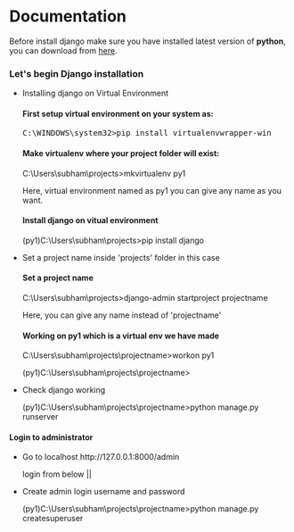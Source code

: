 <!DOCTYPE html>
<html lang="en">
<head>
    <meta charset="UTF-8">
    <meta name="viewport" content="width=device-width, initial-scale=1.0">
    <meta http-equiv="X-UA-Compatible" content="ie=edge">
</head>
<body>
    <h1>Documentation</h1>
    <p>Before install django make sure you have installed latest version of <b>python</b>, you can download from <a href="https://www.python.org/downloads/" target="_blank">here</a>.</p>
<h3>Let's begin Django installation</h3>
<nav>
    <ul>
        <li>Installing django on Virtual Environment </li>
        <h4>First setup virtual environment on your system as:</h4>
        <pre>C:\WINDOWS\system32>pip install virtualenvwrapper-win</pre>
        <h4>Make virtualenv where your project folder will exist: </h4>
        <p>C:\Users\subham\projects>mkvirtualenv py1</p>
        <p>Here, virtual environment named as py1 you can give any name as you want.</p>
        <h4>Install django on vitual environment</h4>
        <p>(py1)C:\Users\subham\projects>pip install django</p>
        <li>Set a project name inside 'projects' folder in this case</li>
        <h4>Set a project name</h4>
        <p>C:\Users\subham\projects>django-admin startproject projectname</p>
        <p>Here, you can give any name instead of 'projectname'</p>
        <h4>Working on py1 which is a virtual env we have made</h4>
        <p>C:\Users\subham\projects\projectname>workon py1</p>
        <p>(py1)C:\Users\subham\projects\projectname></p>
        <li>Check django working</li>
        <p>(py1)C:\Users\subham\projects\projectname>python manage.py runserver</p>
    </ul>
    <h4>Login to administrator</h4>
    <nav><ul>
        <li>Go to localhost http://127.0.0.1:8000/admin</li>
        <p>login from below ||</p>
        <li>Create admin login username and password</li>
        <p>(py1)C:\Users\subham\projects\projectname>python manage.py createsuperuser</p>
    </ul></nav>
</nav>
</body>
</html>
